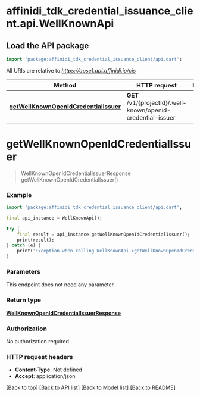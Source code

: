 # affinidi_tdk_credential_issuance_client.api.WellKnownApi

## Load the API package

```dart
import 'package:affinidi_tdk_credential_issuance_client/api.dart';
```

All URIs are relative to *https://apse1.api.affinidi.io/cis*

| Method                                                                                       | HTTP request                                                 | Description |
| -------------------------------------------------------------------------------------------- | ------------------------------------------------------------ | ----------- |
| [**getWellKnownOpenIdCredentialIssuer**](WellKnownApi.md#getwellknownopenidcredentialissuer) | **GET** /v1/{projectId}/.well-known/openid-credential-issuer |

# **getWellKnownOpenIdCredentialIssuer**

> WellKnownOpenIdCredentialIssuerResponse getWellKnownOpenIdCredentialIssuer()

### Example

```dart
import 'package:affinidi_tdk_credential_issuance_client/api.dart';

final api_instance = WellKnownApi();

try {
    final result = api_instance.getWellKnownOpenIdCredentialIssuer();
    print(result);
} catch (e) {
    print('Exception when calling WellKnownApi->getWellKnownOpenIdCredentialIssuer: $e\n');
}
```

### Parameters

This endpoint does not need any parameter.

### Return type

[**WellKnownOpenIdCredentialIssuerResponse**](WellKnownOpenIdCredentialIssuerResponse.md)

### Authorization

No authorization required

### HTTP request headers

- **Content-Type**: Not defined
- **Accept**: application/json

[[Back to top]](#) [[Back to API list]](../README.md#documentation-for-api-endpoints) [[Back to Model list]](../README.md#documentation-for-models) [[Back to README]](../README.md)
